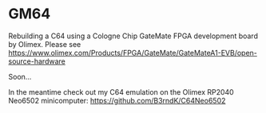 # GM64
Rebuilding a C64 using a Cologne Chip GateMate FPGA development board by Olimex. Please see https://www.olimex.com/Products/FPGA/GateMate/GateMateA1-EVB/open-source-hardware

Soon...

In the meantime check out my C64 emulation on the Olimex RP2040 Neo6502 minicomputer: https://github.com/B3rndK/C64Neo6502
